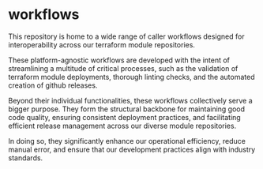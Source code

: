 # workflows

This repository is home to a wide range of caller workflows designed for interoperability across our terraform module repositories.

These platform-agnostic workflows are developed with the intent of streamlining a multitude of critical processes, such as the validation of terraform module deployments, thorough linting checks, and the automated creation of github releases.

Beyond their individual functionalities, these workflows collectively serve a bigger purpose. They form the structural backbone for maintaining good code quality, ensuring consistent deployment practices, and facilitating efficient release management across our diverse module repositories.

In doing so, they significantly enhance our operational efficiency, reduce manual error, and ensure that our development practices align with industry standards.
